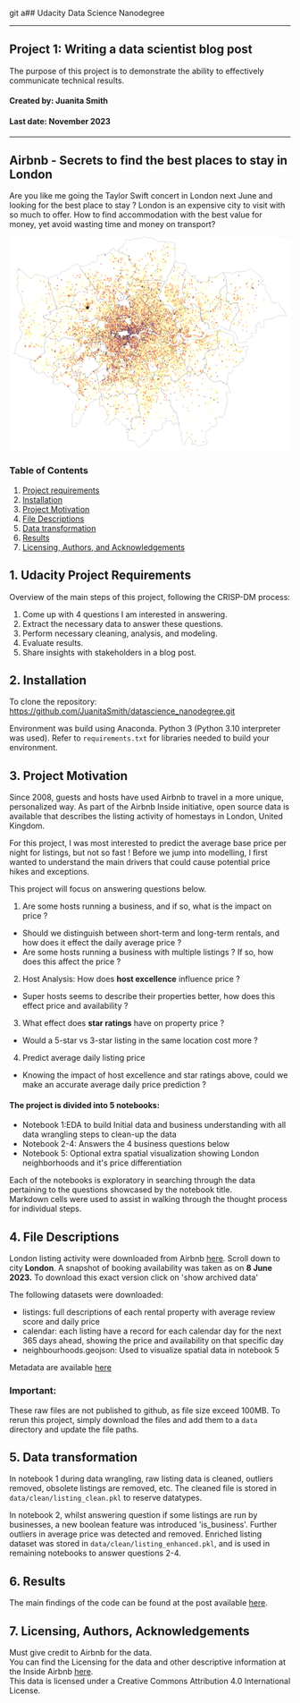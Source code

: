 git a## Udacity Data Science Nanodegree

---
## Project 1: Writing a data scientist blog post 
The purpose of this project is to demonstrate the ability to effectively communicate technical results.

#### Created by: Juanita Smith
#### Last date: November 2023

---
 Airbnb - Secrets to find the best places to stay in London
---

Are you like me going the Taylor Swift concert in London next June and looking for the best place to stay ?
London is an expensive city to visit with so much to offer. How to find accommodation with the best value for money, yet avoid wasting time and money on transport?

<img src="project1_blog/images/summary.png" alt="drawing" width="950"/>

### Table of Contents

1. [Project requirements](#requirements)
2. [Installation](#installation)
3. [Project Motivation](#motivation)
4. [File Descriptions](#files)
5. [Data transformation](#transform)
6. [Results](#results)
7. [Licensing, Authors, and Acknowledgements](#licensing)

## 1. Udacity Project Requirements <a name="requirements"></a>

Overview of the main steps of this project, following the CRISP-DM process:

1. Come up with 4 questions I am interested in answering.
2. Extract the necessary data to answer these questions.
3. Perform necessary cleaning, analysis, and modeling.
4. Evaluate results.
5. Share insights with stakeholders in a blog post.


## 2. Installation <a name="installation"></a>

To clone the repository: https://github.com/JuanitaSmith/datascience_nanodegree.git

Environment was build using Anaconda.
Python 3 (Python 3.10 interpreter was used).
Refer to `requirements.txt` for libraries needed to build your environment.


## 3. Project Motivation<a name="motivation"></a>

Since 2008, guests and hosts have used Airbnb to travel in a more unique, personalized way. 
As part of the Airbnb Inside initiative, open source data is available that describes the listing activity of homestays in London, United Kingdom.

For this project, I was most interested to predict the average base price per night for listings, but not so fast ! 
Before we jump into modelling, I first wanted to understand the main drivers that could cause potential price hikes and exceptions.

This project will focus on answering questions below.  

1) Are some hosts running a business, and if so, what is the impact on price ?
- Should we distinguish between short-term and long-term rentals, and how does it effect the daily average price ?
- Are some hosts running a business with multiple listings ? If so, how does this affect the price ?

2) Host Analysis: How does **host excellence** influence price ?
- Super hosts seems to describe their properties better, how does this effect price and availability ?

3) What effect does **star ratings** have on property price ?
- Would a 5-star vs 3-star listing in the same location cost more ?

4) Predict average daily listing price
- Knowing the impact of host excellence and star ratings above, could we make an accurate average daily price prediction ?

#### The project is divided into 5 notebooks:

- Notebook 1:EDA to build Initial data and business understanding with all data wrangling steps to clean-up the data
- Notebook 2-4: Answers the 4 business questions below
- Notebook 5: Optional extra spatial visualization showing London neighborhoods and it's price differentiation

Each of the notebooks is exploratory in searching through the data pertaining to the questions showcased by the notebook title.  
Markdown cells were used to assist in walking through the thought process for individual steps.  

## 4. File Descriptions <a name="files"></a>

London listing activity were downloaded from Airbnb [here](http://insideairbnb.com/get-the-data/). 
Scroll down to city **London**.
A snapshot of booking availability was taken as on **8 June 2023.**
To download this exact version click on 'show archived data'

The following datasets were downloaded:

- listings: full descriptions of each rental property with average review score and daily price
- calendar: each listing have a record for each calendar day for the next 365 days ahead, showing the price and availability on that specific day
- neighbourhoods.geojson: Used to visualize spatial data in notebook 5

Metadata are available [here](https://docs.google.com/spreadsheets/d/1iWCNJcSutYqpULSQHlNyGInUvHg2BoUGoNRIGa6Szc4/edit#gid=1322284596)

### **Important:** 
These raw files are not published to github, as file size exceed 100MB. 
To rerun this project, simply download the files and add them to a `data` directory and update the file paths.


## 5. Data transformation <a name="transform"></a>

In notebook 1 during data wrangling, raw listing data is cleaned, outliers removed, obsolete listings are removed, etc.
The cleaned file is stored in `data/clean/listing_clean.pkl` to reserve datatypes.

In notebook 2, whilst answering question if some listings are run by businesses, a new boolean feature was introduced 'is_business'.
Further outliers in average price was detected and removed.
Enriched listing dataset was stored in `data/clean/listing_enhanced.pkl`, and is used in remaining notebooks to answer questions 2-4.

## 6. Results<a name="results"></a>

The main findings of the code can be found at the post available [here](https://medium.com/@josh_2774/how-do-you-become-a-developer-5ef1c1c68711).

## 7. Licensing, Authors, Acknowledgements<a name="licensing"></a>

Must give credit to Airbnb for the data.  
You can find the Licensing for the data and other descriptive information at the Inside Airbnb  [here](http://insideairbnb.com/get-the-data/).  
This data is licensed under a Creative Commons Attribution 4.0 International License.

